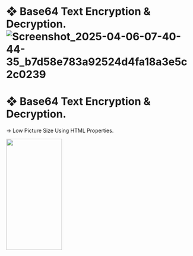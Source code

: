 # ❖ Base64 Text Encryption & Decryption.![Screenshot_2025-04-06-07-40-44-35_b7d58e783a92524d4fa18a3e5c2c0239](https://github.com/user-attachments/assets/7c17e367-0d5f-4994-b56f-26c9f35438d3)

# ❖ Base64 Text Encryption & Decryption.
<p> -> Low Picture Size Using HTML Properties. </p>
<img src="https://github.com/user-attachments/assets/7c17e367-0d5f-4994-b56f-26c9f35438d3" width="150" height="300"/>
